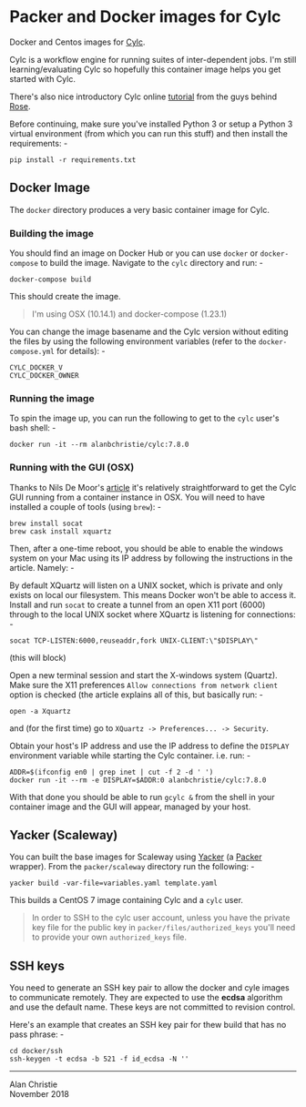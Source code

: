 # Packer and Docker images for Cylc
Docker and Centos images for [Cylc].

Cylc is a workflow engine for running suites of inter-dependent jobs.
I'm still learning/evaluating Cylc so hopefully this container image helps
you get started with Cylc.

There's also nice introductory Cylc online [tutorial] from the guys behind
[Rose].

Before continuing, make sure you've installed Python 3 or setup a Python 3
virtual environment (from which you can run this stuff) and then install
the requirements: -

    pip install -r requirements.txt
     
## Docker Image
The `docker` directory produces a very basic container image for Cylc.

### Building the image
You should find an image on Docker Hub or you can use `docker` or
`docker-compose` to build the image. Navigate to the `cylc` directory
and run: -

    docker-compose build
     
This should create the image.

>   I'm using OSX (10.14.1) and docker-compose (1.23.1)

You can change the image basename and the Cylc version without editing the
files by using the following environment variables (refer to the
`docker-compose.yml` for details): -

    CYLC_DOCKER_V
    CYLC_DOCKER_OWNER

### Running the image
To spin the image up, you can run the following to get to the `cylc` user's
bash shell: -

    docker run -it --rm alanbchristie/cylc:7.8.0

### Running with the GUI (OSX)
Thanks to Nils De Moor's [article] it's relatively straightforward to get
the Cylc GUI running from a container instance in OSX. You will need to have
installed a couple of tools (using `brew`): -

    brew install socat
    brew cask install xquartz

Then, after a one-time reboot, you should be able to enable the windows system
on your Mac using its IP address by following the instructions in the article.
Namely: -

By default XQuartz will listen on a UNIX socket, which is private and only
exists on local our filesystem. This means Docker won't be able to access it.
Install and run `socat` to create a tunnel from an open X11 port (6000) through
to the local UNIX socket where XQuartz is listening for connections: -

    socat TCP-LISTEN:6000,reuseaddr,fork UNIX-CLIENT:\"$DISPLAY\"

(this will block)

Open a new terminal session and start the X-windows system (Quartz).
Make sure the X11 preferences `Allow connections from network client`
option is checked (the article explains all of this, but basically run: -

    open -a Xquartz
     
and (for the first time) go to `XQuartz -> Preferences... -> Security`.

Obtain your host's IP address and use the IP address to define the
`DISPLAY` environment variable while starting the Cylc container. i.e. run: -

    ADDR=$(ifconfig en0 | grep inet | cut -f 2 -d ' ')
    docker run -it --rm -e DISPLAY=$ADDR:0 alanbchristie/cylc:7.8.0

With that done you should be able to run `gcylc &` from the shell in
your container image and the GUI will appear, managed by your host.

## Yacker (Scaleway)
You can built the base images for Scaleway using [Yacker] (a [Packer] wrapper).
From the `packer/scaleway` directory run the following: -

    yacker build -var-file=variables.yaml template.yaml

This builds a CentOS 7 image containing Cylc and a `cylc` user.

>   In order to SSH to the cylc user account, unless you have the private key
    file for the public key in `packer/files/authorized_keys` you'll need to
    provide your own `authorized_keys` file.

## SSH keys
You need to generate an SSH key pair to allow the docker and cyle images
to communicate remotely. They are expected to use the **ecdsa** algorithm
and use the default name. These keys are not committed to revision control.

Here's an example that creates an SSH key pair for thew build
that has no pass phrase: -

    cd docker/ssh
    ssh-keygen -t ecdsa -b 521 -f id_ecdsa -N ''
    
---

[article]: https://cntnr.io/running-guis-with-docker-on-mac-os-x-a14df6a76efc
[cylc]: https://cylc.github.io/cylc/
[packer]: https://www.packer.io
[rose]: https://metomi.github.io/rose/doc/html/index.html
[tutorial]: https://metomi.github.io/rose/doc/html/tutorial/cylc/index.html
[yacker]: https://pypi.org/project/matildapeak-yacker/

Alan Christie  
November 2018
